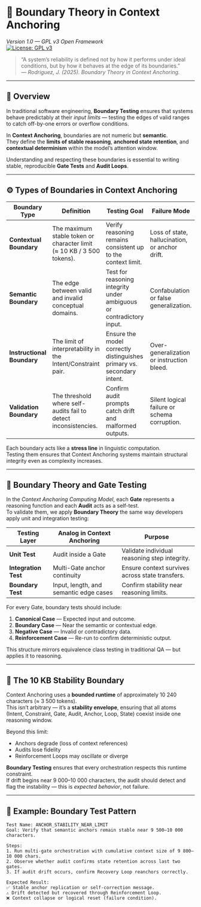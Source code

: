 # 🧩 Boundary Theory in Context Anchoring
*Version 1.0 — GPL v3 Open Framework*  
[![License: GPL v3](https://img.shields.io/badge/license-GPLv3-blue.svg)](./LICENSE)

> “A system’s reliability is defined not by how it performs under ideal conditions, but by how it behaves at the edge of its boundaries.”  
> — *Rodriguez, J. (2025). Boundary Theory in Context Anchoring.*

---

## 🧭 Overview

In traditional software engineering, **Boundary Testing** ensures that systems behave predictably at their *input limits* — testing the edges of valid ranges to catch off-by-one errors or overflow conditions.

In **Context Anchoring**, boundaries are not numeric but **semantic**.  
They define the **limits of stable reasoning**, **anchored state retention**, and **contextual determinism** within the model’s attention window.

Understanding and respecting these boundaries is essential to writing stable, reproducible **Gate Tests** and **Audit Loops**.

---

## ⚙️ Types of Boundaries in Context Anchoring

| **Boundary Type** | **Definition** | **Testing Goal** | **Failure Mode** |
|--------------------|----------------|------------------|------------------|
| **Contextual Boundary** | The maximum stable token or character limit (≈ 10 KB / 3 500 tokens). | Verify reasoning remains consistent up to the context limit. | Loss of state, hallucination, or anchor drift. |
| **Semantic Boundary** | The edge between valid and invalid conceptual domains. | Test for reasoning integrity under ambiguous or contradictory input. | Confabulation or false generalization. |
| **Instructional Boundary** | The limit of interpretability in the Intent/Constraint pair. | Ensure the model correctly distinguishes primary vs. secondary intent. | Over-generalization or instruction bleed. |
| **Validation Boundary** | The threshold where self-audits fail to detect inconsistencies. | Confirm audit prompts catch drift and malformed outputs. | Silent logical failure or schema corruption. |

Each boundary acts like a **stress line** in linguistic computation.  
Testing them ensures that Context Anchoring systems maintain structural integrity even as complexity increases.

---

## 🧮 Boundary Theory and Gate Testing

In the *Context Anchoring Computing Model*, each **Gate** represents a reasoning function and each **Audit** acts as a self-test.  
To validate them, we apply **Boundary Theory** the same way developers apply unit and integration testing:

| **Testing Layer** | **Analog in Context Anchoring** | **Purpose** |
|--------------------|---------------------------------|--------------|
| **Unit Test** | Audit inside a Gate | Validate individual reasoning step integrity. |
| **Integration Test** | Multi-Gate anchor continuity | Ensure context survives across state transfers. |
| **Boundary Test** | Input, length, and semantic edge cases | Confirm stability near reasoning limits. |

For every Gate, boundary tests should include:
1. **Canonical Case** — Expected input and outcome.  
2. **Boundary Case** — Near the semantic or contextual edge.  
3. **Negative Case** — Invalid or contradictory data.  
4. **Reinforcement Case** — Re-run to confirm deterministic output.

This structure mirrors equivalence class testing in traditional QA — but applies it to reasoning.

---

## 🧠 The 10 KB Stability Boundary

Context Anchoring uses a **bounded runtime** of approximately 10 240 characters (≈ 3 500 tokens).  
This isn’t arbitrary — it’s a **stability envelope**, ensuring that all atoms (Intent, Constraint, Gate, Audit, Anchor, Loop, State) coexist inside one reasoning window.

Beyond this limit:
- Anchors degrade (loss of context references)
- Audits lose fidelity
- Reinforcement Loops may oscillate or diverge

**Boundary Testing** ensures that every orchestration respects this runtime constraint.  
If drift begins near 9 000–10 000 characters, the audit should detect and flag the instability — this is *expected behavior*, not failure.

---

## 🧩 Example: Boundary Test Pattern

```text
Test Name: ANCHOR_STABILITY_NEAR_LIMIT
Goal: Verify that semantic anchors remain stable near 9 500–10 000 characters.

Steps:
1. Run multi-gate orchestration with cumulative context size of 9 800–10 000 chars.
2. Observe whether audit confirms state retention across last two gates.
3. If audit drift occurs, confirm Recovery Loop reanchors correctly.

Expected Result:
✅ Stable anchor replication or self-correction message.
⚠️ Drift detected but recovered through Reinforcement Loop.
❌ Context collapse or logical reset (failure condition).
